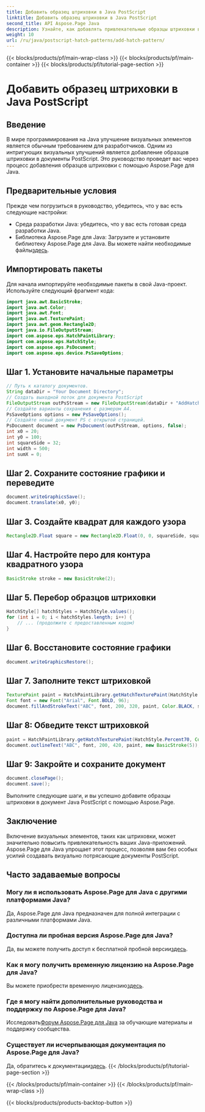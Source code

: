 ```yaml
---
title: Добавить образец штриховки в Java PostScript
linktitle: Добавить образец штриховки в Java PostScript
second_title: API Aspose.Page Java
description: Узнайте, как добавлять привлекательные образцы штриховки в документы Java PostScript с помощью Aspose.Page. Улучшите свой визуальный контент без особых усилий.
weight: 10
url: /ru/java/postscript-hatch-patterns/add-hatch-pattern/
---
```


{{< blocks/products/pf/main-wrap-class >}}
{{< blocks/products/pf/main-container >}}
{{< blocks/products/pf/tutorial-page-section >}}

# Добавить образец штриховки в Java PostScript

## Введение
В мире программирования на Java улучшение визуальных элементов является обычным требованием для разработчиков. Одним из интригующих визуальных улучшений является добавление образцов штриховки в документы PostScript. Это руководство проведет вас через процесс добавления образцов штриховки с помощью Aspose.Page для Java.
## Предварительные условия
Прежде чем погрузиться в руководство, убедитесь, что у вас есть следующие настройки:
- Среда разработки Java: убедитесь, что у вас есть готовая среда разработки Java.
-  Библиотека Aspose.Page для Java: Загрузите и установите библиотеку Aspose.Page для Java. Вы можете найти необходимые файлы[здесь](https://releases.aspose.com/page/java/).
## Импортировать пакеты
Для начала импортируйте необходимые пакеты в свой Java-проект. Используйте следующий фрагмент кода:
```java
import java.awt.BasicStroke;
import java.awt.Color;
import java.awt.Font;
import java.awt.TexturePaint;
import java.awt.geom.Rectangle2D;
import java.io.FileOutputStream;
import com.aspose.eps.HatchPaintLibrary;
import com.aspose.eps.HatchStyle;
import com.aspose.eps.PsDocument;
import com.aspose.eps.device.PsSaveOptions;
```
## Шаг 1. Установите начальные параметры
```java
// Путь к каталогу документов.
String dataDir = "Your Document Directory";
// Создать выходной поток для документа PostScript
FileOutputStream outPsStream = new FileOutputStream(dataDir + "AddHatchPattern_outPS.ps");
// Создайте варианты сохранения с размером А4.
PsSaveOptions options = new PsSaveOptions();
// Создайте новый документ PS с открытой страницей.
PsDocument document = new PsDocument(outPsStream, options, false);
int x0 = 20;
int y0 = 100;
int squareSide = 32;
int width = 500;
int sumX = 0;
```
## Шаг 2. Сохраните состояние графики и переведите
```java
document.writeGraphicsSave();
document.translate(x0, y0);
```
## Шаг 3. Создайте квадрат для каждого узора
```java
Rectangle2D.Float square = new Rectangle2D.Float(0, 0, squareSide, squareSide);
```
## Шаг 4. Настройте перо для контура квадратного узора
```java
BasicStroke stroke = new BasicStroke(2);
```
## Шаг 5. Перебор образцов штриховки
```java
HatchStyle[] hatchStyles = HatchStyle.values();
for (int i = 0; i < hatchStyles.length; i++) {
    // ... (продолжите с предоставленным кодом)
}
```
## Шаг 6. Восстановите состояние графики
```java
document.writeGraphicsRestore();
```
## Шаг 7. Заполните текст штриховкой
```java
TexturePaint paint = HatchPaintLibrary.getHatchTexturePaint(HatchStyle.DiagonalCross, Color.RED, Color.YELLOW);
Font font = new Font("Arial", Font.BOLD, 96);
document.fillAndStrokeText("ABC", font, 200, 320, paint, Color.BLACK, stroke);
```
## Шаг 8: Обведите текст штриховкой
```java
paint = HatchPaintLibrary.getHatchTexturePaint(HatchStyle.Percent70, Color.BLUE, Color.WHITE);
document.outlineText("ABC", font, 200, 420, paint, new BasicStroke(5));
```
## Шаг 9: Закройте и сохраните документ
```java
document.closePage();
document.save();
```
Выполните следующие шаги, и вы успешно добавите образцы штриховки в документ Java PostScript с помощью Aspose.Page.
## Заключение
Включение визуальных элементов, таких как штриховки, может значительно повысить привлекательность ваших Java-приложений. Aspose.Page для Java упрощает этот процесс, позволяя вам без особых усилий создавать визуально потрясающие документы PostScript.
## Часто задаваемые вопросы
### Могу ли я использовать Aspose.Page для Java с другими платформами Java?
Да, Aspose.Page для Java предназначен для полной интеграции с различными платформами Java.
### Доступна ли пробная версия Aspose.Page для Java?
 Да, вы можете получить доступ к бесплатной пробной версии[здесь](https://releases.aspose.com/).
### Как я могу получить временную лицензию на Aspose.Page для Java?
 Вы можете приобрести временную лицензию[здесь](https://purchase.aspose.com/temporary-license/).
### Где я могу найти дополнительные руководства и поддержку по Aspose.Page для Java?
 Исследовать[Форум Aspose.Page для Java](https://forum.aspose.com/c/page/39) за обучающие материалы и поддержку сообщества.
### Существует ли исчерпывающая документация по Aspose.Page для Java?
 Да, обратитесь к документации[здесь](https://reference.aspose.com/page/java/).
{{< /blocks/products/pf/tutorial-page-section >}}

{{< /blocks/products/pf/main-container >}}
{{< /blocks/products/pf/main-wrap-class >}}

{{< blocks/products/products-backtop-button >}}

